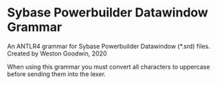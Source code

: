 # Sybase Powerbuilder Datawindow Grammar

An ANTLR4 grammar for Sybase Powerbuilder Datawindow (*.srd) files.  Created by Weston Goodwin, 2020


When using this grammar you must convert all characters to uppercase before sending them into the lexer.